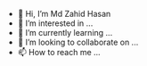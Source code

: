 - 👋 Hi, I’m Md Zahid Hasan
- 👀 I’m interested in ...
- 🌱 I’m currently learning ...
- 💞️ I’m looking to collaborate on ...
- 📫 How to reach me ...

<!---
Zahid-repliq-id/Zahid-repliq-id is a ✨ special ✨ repository because its `README.md` (this file) appears on your GitHub profile.
You can click the Preview link to take a look at your changes.
--->
